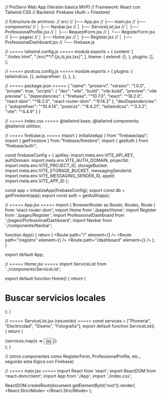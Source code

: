 // ProServi Web App (Versión básica MVP) // Framework: React con Tailwind CSS // Backend: Firebase (Auth + Firestore)

// Estructura de archivos: // src/ // ├── App.jsx // ├── main.jsx // ├── components/ // │   ├── Navbar.jsx // │   ├── ServiceList.jsx // │   ├── ProfessionalProfile.jsx // │   ├── RequestForm.jsx // │   └── RegisterForm.jsx // ├── pages/ // │   ├── Home.jsx // │   ├── Register.jsx // │   ├── ProfessionalDashboard.jsx // └── firebase.js

// ===== tailwind.config.js ===== module.exports = { content: [ "./index.html", "./src/**/*.{js,ts,jsx,tsx}", ], theme: { extend: {}, }, plugins: [], };

// ===== postcss.config.js ===== module.exports = { plugins: { tailwindcss: {}, autoprefixer: {}, }, };

// ===== package.json ===== { "name": "proservi", "version": "1.0.0", "private": true, "scripts": { "dev": "vite", "build": "vite build", "preview": "vite preview" }, "dependencies": { "firebase": "^10.7.0", "react": "^18.2.0", "react-dom": "^18.2.0", "react-router-dom": "^6.14.2" }, "devDependencies": { "autoprefixer": "^10.4.14", "postcss": "^8.4.21", "tailwindcss": "^3.3.2", "vite": "^4.4.9" } }

// ===== index.css ===== @tailwind base; @tailwind components; @tailwind utilities;

// ===== firebase.js ===== import { initializeApp } from "firebase/app"; import { getFirestore } from "firebase/firestore"; import { getAuth } from "firebase/auth";

const firebaseConfig = { apiKey: import.meta.env.VITE_API_KEY, authDomain: import.meta.env.VITE_AUTH_DOMAIN, projectId: import.meta.env.VITE_PROJECT_ID, storageBucket: import.meta.env.VITE_STORAGE_BUCKET, messagingSenderId: import.meta.env.VITE_MESSAGING_SENDER_ID, appId: import.meta.env.VITE_APP_ID };

const app = initializeApp(firebaseConfig); export const db = getFirestore(app); export const auth = getAuth(app);

// ===== App.jsx ===== import { BrowserRouter as Router, Routes, Route } from 'react-router-dom'; import Home from './pages/Home'; import Register from './pages/Register'; import ProfessionalDashboard from './pages/ProfessionalDashboard'; import Navbar from './components/Navbar';

function App() { return ( <Router> <Navbar /> <Routes> <Route path="/" element={<Home />} /> <Route path="/registro" element={<Register />} /> <Route path="/dashboard" element={<ProfessionalDashboard />} /> </Routes> </Router> ); }

export default App;

// ===== Home.jsx ===== import ServiceList from '../components/ServiceList';

export default function Home() { return ( <div className="p-4"> <h1 className="text-xl font-bold">Buscar servicios locales</h1> <ServiceList /> </div> ); }

// ===== ServiceList.jsx (resumido) ===== const services = ["Plomería", "Electricidad", "Diseño", "Fotografía"]; export default function ServiceList() { return ( <div className="grid grid-cols-2 gap-2 mt-4"> {services.map(s => <button key={s} className="p-2 bg-teal-600 text-white rounded-xl">{s}</button>)} </div> ); }

// (otros componentes como RegisterForm, ProfessionalProfile, etc., seguirán esta lógica con Firebase)

// ===== main.jsx ===== import React from 'react'; import ReactDOM from 'react-dom/client'; import App from './App'; import './index.css';

ReactDOM.createRoot(document.getElementById('root')).render( <React.StrictMode> <App /> </React.StrictMode> );

